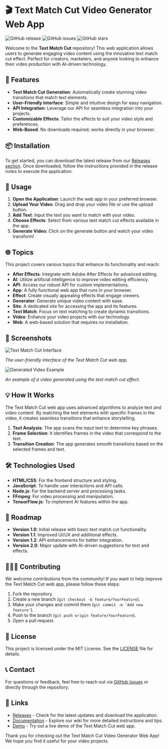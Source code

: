 # 🎬 Text Match Cut Video Generator Web App

![GitHub release](https://img.shields.io/github/release/Seben7/text-match-cut.svg) ![GitHub issues](https://img.shields.io/github/issues/Seben7/text-match-cut.svg) ![GitHub stars](https://img.shields.io/github/stars/Seben7/text-match-cut.svg)

Welcome to the **Text Match Cut** repository! This web application allows users to generate engaging video content using the innovative text match cut effect. Perfect for creators, marketers, and anyone looking to enhance their video production with AI-driven technology.

## 🚀 Features

- **Text Match Cut Generation**: Automatically create stunning video transitions that match text elements.
- **User-Friendly Interface**: Simple and intuitive design for easy navigation.
- **API Integration**: Leverage our API for seamless integration into your projects.
- **Customizable Effects**: Tailor the effects to suit your video style and preferences.
- **Web-Based**: No downloads required; works directly in your browser.

## 📦 Installation

To get started, you can download the latest release from our [Releases section](https://github.com/Seben7/text-match-cut/releases). Once downloaded, follow the instructions provided in the release notes to execute the application.

## 📖 Usage

1. **Open the Application**: Launch the web app in your preferred browser.
2. **Upload Your Video**: Drag and drop your video file or use the upload button.
3. **Add Text**: Input the text you want to match with your video.
4. **Choose Effects**: Select from various text match cut effects available in the app.
5. **Generate Video**: Click on the generate button and watch your video transform!

## 🌐 Topics

This project covers various topics that enhance its functionality and reach:

- **After Effects**: Integrate with Adobe After Effects for advanced editing.
- **AI**: Utilize artificial intelligence to improve video editing efficiency.
- **API**: Access our robust API for custom implementations.
- **App**: A fully functional web app that runs in your browser.
- **Effect**: Create visually appealing effects that engage viewers.
- **Generator**: Generate unique video content with ease.
- **Site**: A dedicated site for accessing the app and its features.
- **Text Match**: Focus on text matching to create dynamic transitions.
- **Video**: Enhance your video projects with our technology.
- **Web**: A web-based solution that requires no installation.

## 🎨 Screenshots

![Text Match Cut Interface](https://via.placeholder.com/800x400?text=Text+Match+Cut+Interface)

*The user-friendly interface of the Text Match Cut web app.*

![Generated Video Example](https://via.placeholder.com/800x400?text=Generated+Video+Example)

*An example of a video generated using the text match cut effect.*

## 💡 How It Works

The Text Match Cut web app uses advanced algorithms to analyze text and video content. By matching the text elements with specific frames in the video, it creates seamless transitions that enhance storytelling. 

1. **Text Analysis**: The app scans the input text to determine key phrases.
2. **Frame Selection**: It identifies frames in the video that correspond to the text.
3. **Transition Creation**: The app generates smooth transitions based on the selected frames and text.

## 🛠️ Technologies Used

- **HTML/CSS**: For the frontend structure and styling.
- **JavaScript**: To handle user interactions and API calls.
- **Node.js**: For the backend server and processing tasks.
- **FFmpeg**: For video processing and manipulation.
- **TensorFlow.js**: To implement AI features within the app.

## 📅 Roadmap

- **Version 1.0**: Initial release with basic text match cut functionality.
- **Version 1.1**: Improved UI/UX and additional effects.
- **Version 1.2**: API enhancements for better integration.
- **Version 2.0**: Major update with AI-driven suggestions for text and effects.

## 🧑‍🤝‍🧑 Contributing

We welcome contributions from the community! If you want to help improve the Text Match Cut web app, please follow these steps:

1. Fork the repository.
2. Create a new branch (`git checkout -b feature/YourFeature`).
3. Make your changes and commit them (`git commit -m 'Add new feature'`).
4. Push to the branch (`git push origin feature/YourFeature`).
5. Open a pull request.

## 📄 License

This project is licensed under the MIT License. See the [LICENSE](LICENSE) file for details.

## 📞 Contact

For questions or feedback, feel free to reach out via [GitHub Issues](https://github.com/Seben7/text-match-cut/issues) or directly through the repository.

## 🔗 Links

- [Releases](https://github.com/Seben7/text-match-cut/releases) - Check for the latest updates and download the application.
- [Documentation](https://github.com/Seben7/text-match-cut/wiki) - Explore our wiki for more detailed instructions and tips.
- [Demo](https://yourwebsite.com/demo) - Try out a live demo of the Text Match Cut web app.

Thank you for checking out the Text Match Cut Video Generator Web App! We hope you find it useful for your video projects.